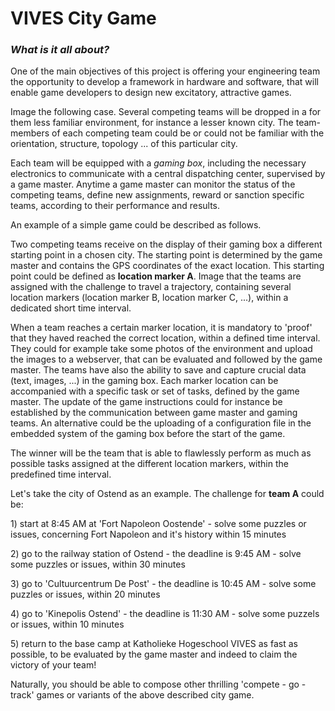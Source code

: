 # VIVES City Game

### _**What is it all about?**_

One of the main objectives of this project is offering your engineering team the opportunity to develop a framework in hardware and software, that will enable game developers to design new excitatory, attractive games.

Image the following case. Several competing teams will be dropped in a for them less familiar environment, for instance a lesser known city. The team-members of each competing team could be or could not be familiar with the orientation, structure, topology ... of this particular city.

Each team will be equipped with a _gaming box_, including the necessary electronics to communicate with a central dispatching center, supervised by a game master. Anytime a game master can monitor the status of the competing teams, define new assignments, reward or sanction specific teams, according to their performance and results.

An example of a simple game could be described as follows.

Two competing teams receive on the display of their gaming box a different starting point in a chosen city. The starting point is determined by the game master and contains the GPS coordinates of the exact location. This starting point could be defined as **location marker A**. Image that the teams are assigned with the challenge to travel a trajectory, containing several location markers \(location marker B, location marker C, ...\), within a dedicated short time interval.

When a team reaches a certain marker location, it is mandatory to 'proof' that they haved reached the correct location, within a defined time interval. They could for example take some photos of the environment and upload the images to a webserver, that can be evaluated and followed by the game master. The teams have also the ability to save and capture crucial data \(text, images, ...\) in the gaming box. Each marker location can be accompanied with a specific task or set of tasks, defined by the game master. The update of the game instructions could for instance be established by the communication between game master and gaming teams. An alternative could be the uploading of a configuration file in the embedded system of the gaming box before the start of the game.

The winner will be the team that is able to flawlessly perform as much as possible tasks assigned at the different location markers, within the predefined time interval.

Let's take the city of Ostend as an example. The challenge for **team A** could be:

1\) start at 8:45 AM at  'Fort Napoleon Oostende' - solve some puzzles or issues, concerning Fort Napoleon and it's history within 15 minutes

2\) go to the railway station of Ostend - the deadline is 9:45 AM - solve some puzzles or issues, within 30 minutes

3\) go to 'Cultuurcentrum De Post' - the deadline is 10:45 AM - solve some puzzles or issues, within 20 minutes

4\) go to 'Kinepolis Ostend' - the deadline is 11:30 AM - solve some puzzels or issues, within 10 minutes

5\) return to the base camp at Katholieke Hogeschool VIVES as fast as possible, to be evaluated by the game master and indeed to claim the victory of your team!

Naturally, you should be able to compose other thrilling 'compete - go - track' games or variants of the above described city game.

